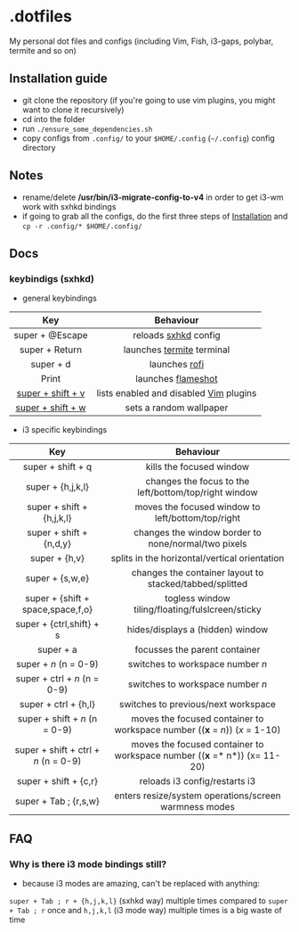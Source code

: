 # .dotfiles

My personal dot files and configs (including Vim, Fish, i3-gaps, polybar, termite and so on)

## Installation guide

* git clone the repository (if you're going to use vim plugins, you might want to clone it recursively)
* cd into the folder
* run `./ensure_some_dependencies.sh`
* copy configs from `.config/` to your `$HOME/.config` (`~/.config`) config directory

## Notes

* rename/delete **/usr/bin/i3-migrate-config-to-v4** in order to get i3-wm work with sxhkd bindings
* if going to grab all the configs, do the first three steps of [Installation](https://github.com/dakyskye/.dotfiles/#installation-guide) and `cp -r .config/* $HOME/.config/`

## Docs

### keybindigs (sxhkd)

* general keybindings

Key | Behaviour
:---: | :---:
super + @Escape | reloads [sxhkd](https://github.com/baskerville/sxhkd) config
super + Return | launches [termite](https://github.com/thestinger/termite) terminal
super + d | launches [rofi](https://github.com/davatorium/rofi)
Print | launches [flameshot](https://github.com/lupoDharkael/flameshot)
[super + shift + v](https://github.com/dakyskye/.dotfiles/blob/master/.config/scripts/vim_plugins.py) | lists enabled and disabled [Vim](https://www.vim.org/) plugins
[super + shift + w](https://github.com/dakyskye/.dotfiles/blob/master/.config/scripts/wallpapers.go) | sets a random wallpaper

* i3 specific keybindings

Key | Behaviour
:---: | :---:
super + shift + q | kills the focused window
super + {h,j,k,l} | changes the focus to the left/bottom/top/right window
super + shift + {h,j,k,l} | moves the focused window to left/bottom/top/right
super + shift + {n,d,y} | changes the window border to none/normal/two pixels
super + {h,v} | splits in the horizontal/vertical orientation
super + {s,w,e} | changes the container layout to stacked/tabbed/splitted
super + {shift + space,space,f,o} | togless window tiling/floating/fulslcreen/sticky
super + {ctrl,shift} + s | hides/displays a (hidden) window
super + a | focusses the parent container
super + *n* (n = 0-9) | switches to workspace number *n*
super + ctrl + *n* (n = 0-9) | switches to workspace number *n*
super + ctrl + {h,l} | switches to previous/next workspace
super + shift + *n* (n = 0-9) | moves the focused container to workspace number ((**x** = *n*)) (*x* = 1-10)
super + shift + ctrl + *n* (n = 0-9) | moves the focused container to workspace number ((**x** =* n*)) (x= 11-20)
super + shift + {c,r} | reloads i3 config/restarts i3
super + Tab ; {r,s,w} | enters resize/system operations/screen warmness modes

## FAQ

### Why is there i3 mode bindings still?

* because i3 modes are amazing, can't be replaced with anything:

`super + Tab ; r + {h,j,k,l}` (sxhkd way) multiple times compared to `super + Tab ; r` once and `h,j,k,l` (i3 mode way) multiple times is a big waste of time
